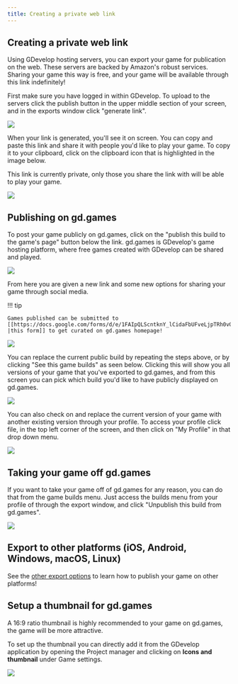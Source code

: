 ```yaml
---
title: Creating a private web link
---
```

## Creating a private web link

Using GDevelop hosting servers, you can export your game for publication on the web. These servers are backed by Amazon's robust services. Sharing your game this way is free, and your game will be available through this link indefinitely!

First make sure you have logged in within GDevelop. To upload to the servers click the publish button in the upper middle section of your screen, and in the exports window click "generate link".

![](/gdevelop5/publishing/lilou_upload_click_publish_to_get_a_link.gif)

When your link is generated, you'll see it on screen. You can copy and paste this link and share it with people you'd like to play your game. To copy it to your clipboard, click on the clipboard icon that is highlighted in the image below.

This link is currently private, only those you share the link with will be able to play your game.

![](/gdevelop5/publishing/web/pasted/20220202-210531.png)

## Publishing on gd.games

To post your game publicly on gd.games, click on the "publish this build to the game's page" button below the link. gd.games is GDevelop's game hosting platform, where free games created with GDevelop can be shared and played.

![](/gdevelop5/publishing/web/pasted/20220202-215845.png)

From here you are given a new link and some new options for sharing your game through social media.

!!! tip

    Games published can be submitted to [[https://docs.google.com/forms/d/e/1FAIpQLScntknY_lCidaFbUFveLjpTRh0vOv5RrjWklIkAzEvjuipZCg/viewform
    |this form]] to get curated on gd.games homepage!

![](/gdevelop5/publishing/web/pasted/20220202-225818.png)

You can replace the current public build by repeating the steps above, or by clicking "See this game builds" as seen below. Clicking this will show you all versions of your game that you've exported to gd.games, and from this screen you can pick which build you'd like to  have publicly displayed on gd.games.

![](/gdevelop5/publishing/lilou_upload_click_here_to_see_current_game_builds.gif)

You can also check on and replace the current version of your game with another existing version through your profile. To access your profile click file, in the top left corner of the screen, and then click on "My Profile" in that drop down menu.

![](/gdevelop5/publishing/lilou_upload_check_profile_to_see_game_builds.gif)

## Taking your game off gd.games

If you want to take your game off of gd.games for any reason, you can do that from the game builds menu. Just access the builds menu from your profile of through the export window, and click "Unpublish this build from gd.games".

![](/gdevelop5/publishing/web/pasted/20220202-232127.png)

## Export to other platforms (iOS, Android, Windows, macOS, Linux)

See the [other export options](/gdevelop5/publishing) to learn how to publish your game on other platforms!

## Setup a thumbnail for gd.games

A 16:9 ratio thumbnail is highly recommended to your game on gd.games, the game will be more attractive.

To set up the thumbnail you can directly add it from the GDevelop application by opening the Project manager and clicking on **Icons and thumbnail** under Game settings.

![](/gdevelop5/publishing/project_manager_icon_and_thumbnail.png)